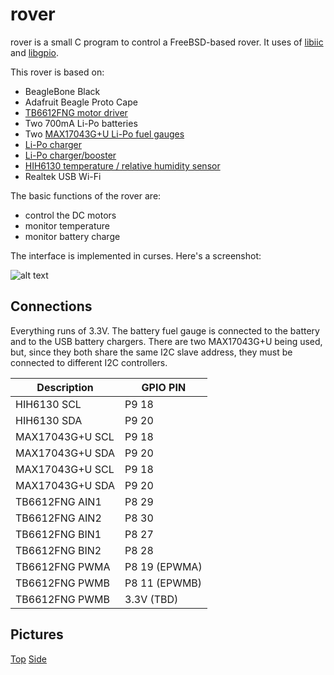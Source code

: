 # rover

rover is a small C program to control a FreeBSD-based rover.  It uses of [libiic](https://bitbucket.org/rpaulo/libiic) and [libgpio](https://bitbucket.org/rpaulo/libgpio).

This rover is based on:

* BeagleBone Black
* Adafruit Beagle Proto Cape
* [TB6612FNG motor driver](https://www.sparkfun.com/products/9457)
* Two 700mA Li-Po batteries
* Two [MAX17043G+U Li-Po fuel gauges](https://www.sparkfun.com/products/10617)
* [Li-Po charger](https://www.sparkfun.com/products/10401)
* [Li-Po charger/booster](https://www.sparkfun.com/products/11231)
* [HIH6130 temperature / relative humidity sensor](https://www.sparkfun.com/products/11295)
* Realtek USB Wi-Fi 

The basic functions of the rover are:

* control the DC motors
* monitor temperature
* monitor battery charge

The interface is implemented in curses.  Here's a screenshot:

![alt text](http://people.freebsd.org/~rpaulo/rover_ui.png)

Connections
-----------

Everything runs of 3.3V.  The battery fuel gauge is connected to the battery and to the USB battery chargers.  There are two MAX17043G+U being used, but, since they both share the same I2C slave address, they must be connected to different I2C controllers.


Description | GPIO PIN
----------- | --------
HIH6130 SCL | P9 18
HIH6130 SDA | P9 20
MAX17043G+U SCL | P9 18
MAX17043G+U SDA | P9 20
MAX17043G+U SCL | P9 18
MAX17043G+U SDA | P9 20
TB6612FNG AIN1 | P8 29
TB6612FNG AIN2 | P8 30
TB6612FNG BIN1 | P8 27
TB6612FNG BIN2 | P8 28
TB6612FNG PWMA | P8 19 (EPWMA)
TB6612FNG PWMB | P8 11 (EPWMB)
TB6612FNG PWMB | 3.3V (TBD)

Pictures
--------
[Top](http://people.freebsd.org/~rpaulo/fbsd_rover2.JPG)
[Side](http://people.freebsd.org/~rpaulo/fbsd_rover1.JPG)
